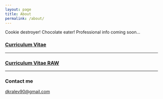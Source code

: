 ```yaml
---
layout: page
title: About
permalink: /about/
---
```


Cookie destroyer! Chocolate eater! Professional info coming soon...

### [Curriculum Vitae](/cv)
-----------------------

### [Curriculum Vitae RAW](/cv/cv.json)
-----------------------

### Contact me

[dkralev90@gmail.com](mailto:dkralev90@gmail.com)

